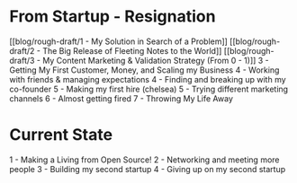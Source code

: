 # From Startup - Resignation
[[blog/rough-draft/1 - My Solution in Search of a Problem]]
[[blog/rough-draft/2 - The Big Release of Fleeting Notes to the World]]
[[blog/rough-draft/3 - My Content Marketing & Validation Strategy (From 0 - 1)]]
3 - Getting My First Customer, Money, and Scaling my Business
4 - Working with friends & managing expectations
4 - Finding and breaking up with my co-founder
5 - Making my first hire (chelsea)
5 - Trying different marketing channels
6 - Almost getting fired
7 - Throwing My Life Away


# Current State
1 - Making a Living from Open Source!
2 - Networking and meeting more people
3 - Building my second startup
4 - Giving up on my second startup